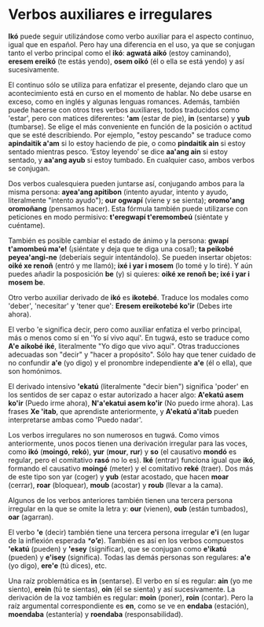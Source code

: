 # Verbos auxiliares e irregulares

**Ikó** puede seguir utilizándose como verbo auxiliar para el aspecto continuo, igual que en español. Pero hay una diferencia en el uso, ya que se conjugan tanto el verbo principal como el **ikó**: **agwatá aikó** (estoy caminando), **eresem ereikó** (te estás yendo), **osem oikó** (él o ella se está yendo) y así sucesivamente.

El continuo sólo se utiliza para enfatizar el presente, dejando claro que un acontecimiento está en curso en el momento de hablar. No debe usarse en exceso, como en inglés y algunas lenguas romances. Además, también puede hacerse con otros tres verbos auxiliares, todos traducidos como 'estar', pero con matices diferentes: **'am** (estar de pie), **in** (sentarse) y **yub** (tumbarse). Se elige el más conveniente en función de la posición o actitud que se esté describiendo. Por ejemplo, "estoy pescando" se traduce como **apindaitik a'am** si lo estoy haciendo de pie, o como **pindaitik ain** si estoy sentado mientras pesco. ‘Estoy leyendo’ se dice **aa'ang ain** si estoy sentado, y **aa'ang ayub** si estoy tumbado. En cualquier caso, ambos verbos se conjugan.

Dos verbos cualesquiera pueden juntarse así, conjugando ambos para la misma persona: **ayea'ang apitibon** (intento ayudar, intento y ayudo, literalmente "intento ayudo"); **our ogwapí** (viene y se sienta); **oromo'ang oromoñang** (pensamos hacer). Esta fórmula también puede utilizarse con peticiones en modo permisivo: **t'eregwapí t'eremombeú** (siéntate y cuéntame).

También es posible cambiar el estado de ánimo y la persona: **gwapí t'amombeú ma'e!** (¡siéntate y deja que te diga una cosa!); **ta peikobé peyea'angi-ne** (deberíais seguir intentándolo). Se pueden insertar objetos: **oiké xe renoñ** (entró y me llamó); **ixé i yar i mosem** (lo tomé y lo tiré). Y aún puedes añadir la posposición **be** (y) si quieres: **oiké xe renoñ be; ixé i yar i mosem be**.

Otro verbo auxiliar derivado de **ikó** es **ikotebé**. Traduce los modales como 'deber', 'necesitar' y 'tener que': **Eresem ereikotebé ko'ir** (Debes irte ahora).

El verbo 'e significa decir, pero como auxiliar enfatiza el verbo principal, más o menos como sí en 'Yo sí vivo aquí'. En tugwá, esto se traduce como **A'e aikobé iké**, literalmente "Yo digo que vivo aquí". Otras traducciones adecuadas son "decir" y "hacer a propósito". Sólo hay que tener cuidado de no confundir **a'e** (yo digo) y el pronombre independiente **a'e** (él o ella), que son homónimos.

El derivado intensivo **'ekatú** (literalmente "decir bien") significa 'poder' en los sentidos de ser capaz o estar autorizado a hacer algo: **A'ekatú asem ko'ir** (Puedo irme ahora), **N'a'ekatui asem ko'ir** (No puedo irme ahora). Las frases **Xe 'itab**, que aprendiste anteriormente, y **A'ekatú a'itab** pueden interpretarse ambas como 'Puedo nadar'.

Los verbos irregulares no son numerosos en tugwá. Como vimos anteriormente, unos pocos tienen una derivación irregular para las voces, como **ikó** (**moingó**, **rekó**), **yur** (**mour**, **rur**) y **so** (el causativo **mondó** es regular, pero el comitativo **rasó** no lo es). **Iké** (entrar) funciona igual que **ikó**, formando el causativo **moingé** (meter) y el comitativo **reké** (traer). Dos más de este tipo son yar (coger) y **yub** (estar acostado, que hacen **moar** (cerrar), **roar** (bloquear), **moub** (acostar) y **roub** (llevar a la cama).

Algunos de los verbos anteriores también tienen una tercera persona irregular en la que se omite la letra y: **our** (vienen), **oub** (están tumbados), **oar** (agarran).

El verbo **'e** (decir) también tiene una tercera persona irregular **e'i** (en lugar de la inflexión esperada _***o'e**_). También es así en los verbos compuestos **'ekatú** (pueden) y **'esey** (significar), que se conjugan como **e'ikatú** (pueden) y **e'isey** (significa). Todas las demás personas son regulares: **a'e** (yo digo), **ere'e** (tú dices), etc.

Una raíz problemática es **in** (sentarse). El verbo en sí es regular: **ain** (yo me siento), **erein** (tú te sientas), **oin** (él se sienta) y así sucesivamente. La derivación de la voz también es regular: **moin** (poner), **roin** (contar). Pero la raíz argumental correspondiente es **en**, como se ve en **endaba** (estación), **moendaba** (estantería) y **roendaba** (responsabilidad).
